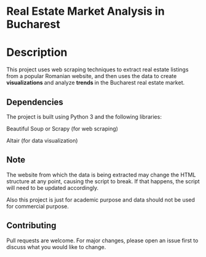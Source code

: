 <h1>Real Estate Market Analysis in Bucharest</h1>


<h1><b> Description </b></h1>
This project uses web scraping techniques to extract real estate listings from a popular Romanian website, and then uses the data to create <b> visualizations </b> and analyze <b> trends </b> in the Bucharest real estate market.

<h2><b> Dependencies </b></h2>

The project is built using Python 3 and the following libraries:

Beautiful Soup or Scrapy (for web scraping)

Altair (for data visualization)

<h2><b> Note </b></h2>
The website from which the data is being extracted may change the HTML structure at any point, causing the script to break. If that happens, the script will need to be updated accordingly.

Also this project is just for academic purpose and data should not be used for commercial purpose.

<h2><b> Contributing </b></h2>
Pull requests are welcome. For major changes, please open an issue first to discuss what you would like to change.

